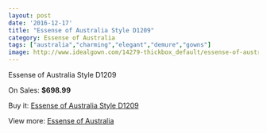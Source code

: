 ```yaml
---
layout: post
date: '2016-12-17'
title: "Essense of Australia Style D1209"
category: Essense of Australia
tags: ["australia","charming","elegant","demure","gowns"]
image: http://www.idealgown.com/14279-thickbox_default/essense-of-australia-style-d1209.jpg
---
```

Essense of Australia Style D1209

On Sales: **$698.99**
<a href="https://www.idealgown.com/en/essense-of-australia/5742-essense-of-australia-style-d1209.html"><amp-img layout="responsive" width="600" height="600" src="//www.idealgown.com/14279-thickbox_default/essense-of-australia-style-d1209.jpg" alt="Essense of Australia Style D1209 0" /></a>
<a href="https://www.idealgown.com/en/essense-of-australia/5742-essense-of-australia-style-d1209.html"><amp-img layout="responsive" width="600" height="600" src="//www.idealgown.com/14281-thickbox_default/essense-of-australia-style-d1209.jpg" alt="Essense of Australia Style D1209 1" /></a>
<a href="https://www.idealgown.com/en/essense-of-australia/5742-essense-of-australia-style-d1209.html"><amp-img layout="responsive" width="600" height="600" src="//www.idealgown.com/14280-thickbox_default/essense-of-australia-style-d1209.jpg" alt="Essense of Australia Style D1209 2" /></a>

Buy it: [Essense of Australia Style D1209](https://www.idealgown.com/en/essense-of-australia/5742-essense-of-australia-style-d1209.html "Essense of Australia Style D1209")

View more: [Essense of Australia](https://www.idealgown.com/en/86-essense-of-australia "Essense of Australia")